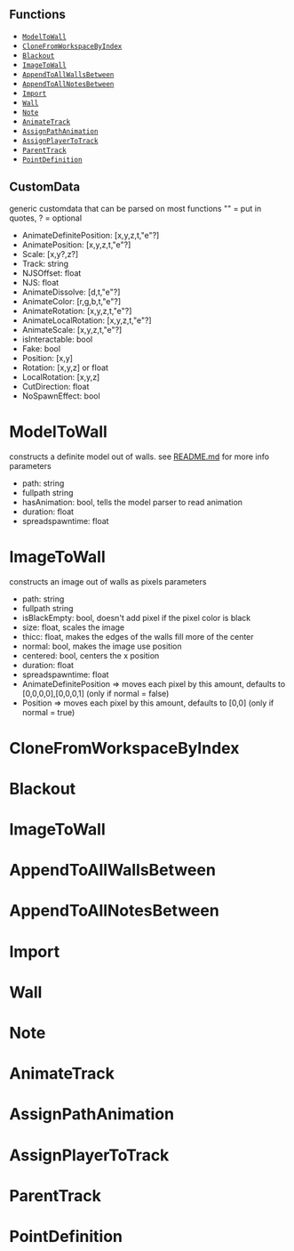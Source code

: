 ## Functions

- [`ModelToWall`](#ModelToWall)
- [`CloneFromWorkspaceByIndex`](#CloneFromWorkspaceByIndex)
- [`Blackout`](#Blackout)
- [`ImageToWall`](#ImageToWall)
- [`AppendToAllWallsBetween`](#AppendToAllWallsBetween)
- [`AppendToAllNotesBetween`](#AppendToAllNotesBetween)
- [`Import`](#Import)
- [`Wall`](#Wall)
- [`Note`](#Note)
- [`AnimateTrack`](#AnimateTrack)
- [`AssignPathAnimation`](#AssignPathAnimation)
- [`AssignPlayerToTrack`](#AssignPlayerToTrack)
- [`ParentTrack`](#ParentTrack)
- [`PointDefinition`](#PointDefinition)

## CustomData
generic customdata that can be parsed on most functions
"" = put in quotes, ? = optional
- AnimateDefinitePosition: \[x,y,z,t,"e"?]
- AnimatePosition: \[x,y,z,t,"e"?]
- Scale: \[x,y?,z?]
- Track: string
- NJSOffset: float
- NJS: float
- AnimateDissolve: \[d,t,"e"?]
- AnimateColor: \[r,g,b,t,"e"?]
- AnimateRotation: \[x,y,z,t,"e"?]
- AnimateLocalRotation: \[x,y,z,t,"e"?]
- AnimateScale: \[x,y,z,t,"e"?]
- isInteractable: bool
- Fake: bool
- Position: \[x,y]
- Rotation: \[x,y,z] or float
- LocalRotation: \[x,y,z]
- CutDirection: float
- NoSpawnEffect: bool

# ModelToWall
constructs a definite model out of walls. see [README.md](https://github.com/thelightdesigner/ScuffedWalls/blob/main/README.md) for more info
parameters
 - path: string
 - fullpath string
 - hasAnimation: bool, tells the model parser to read animation
 - duration: float
 - spreadspawntime: float

# ImageToWall
constructs an image out of walls as pixels
parameters
 - path: string
 - fullpath string
 - isBlackEmpty: bool, doesn't add pixel if the pixel color is black
 - size: float, scales the image
 - thicc: float, makes the edges of the walls fill more of the center
 - normal: bool, makes the image use position
 - centered: bool, centers the x position
 - duration: float
 - spreadspawntime: float
 - AnimateDefinitePosition => moves each pixel by this amount, defaults to \[0,0,0,0],\[0,0,0,1] (only if normal = false)
 - Position => moves each pixel by this amount, defaults to \[0,0] (only if normal = true)
 
# CloneFromWorkspaceByIndex

# Blackout

# ImageToWall

# AppendToAllWallsBetween

# AppendToAllNotesBetween

# Import

# Wall

# Note

# AnimateTrack

# AssignPathAnimation

# AssignPlayerToTrack

# ParentTrack

# PointDefinition


